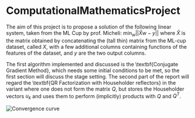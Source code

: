 # ComputationalMathematicsProject
The aim of this project is to propose a solution of the following linear system, taken from the ML Cup by prof. Micheli:
$\min_{w} ||\hat{X}w-y||$
where $\hat{X}$ is the matrix obtained by concatenating the (tall thin) matrix from the ML-cup dataset, called $X$, with a few additional columns containing functions of the features of the dataset, and $y$ are the two output columns.

The first algorithm implemented and discussed is the \textbf{Conjugate Gradient Method}, which needs some initial conditions to be met, so the first section will discuss the stage setting. 
The second part of the report will regard the \textbf{QR Factorization with Householder reflectors} in the variant where one does not form the matrix $Q$, but stores the Householder vectors $u_k$ and uses them to perform (implicitly) products with $Q$ and $Q^T$.

![Convergence curve](CG/graph/converge_curve.jpg)
